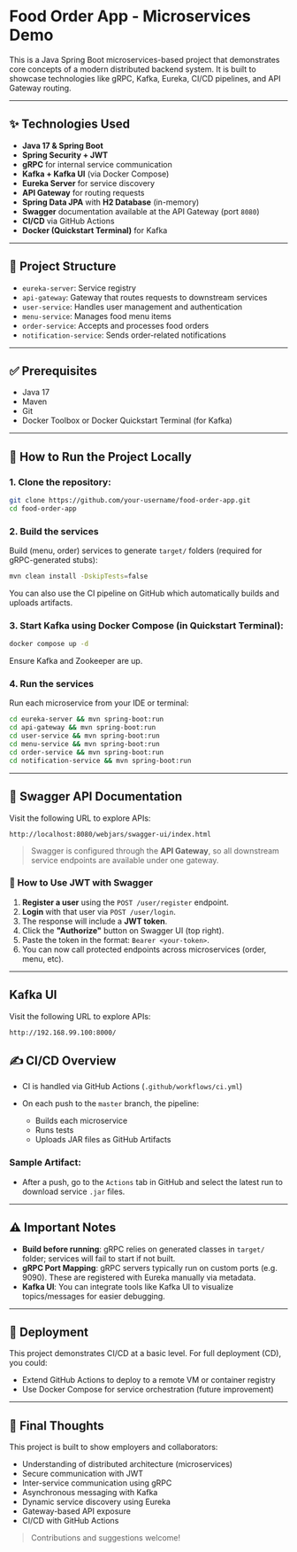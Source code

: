 # Food Order App - Microservices Demo

This is a Java Spring Boot microservices-based project that demonstrates core concepts of a modern distributed backend system. It is built to showcase technologies like gRPC, Kafka, Eureka, CI/CD pipelines, and API Gateway routing.

---

## ✨ Technologies Used

* **Java 17 & Spring Boot**
* **Spring Security + JWT**
* **gRPC** for internal service communication
* **Kafka + Kafka UI** (via Docker Compose)
* **Eureka Server** for service discovery
* **API Gateway** for routing requests
* **Spring Data JPA** with **H2 Database** (in-memory)
* **Swagger** documentation available at the API Gateway (port `8080`)
* **CI/CD** via GitHub Actions
* **Docker (Quickstart Terminal)** for Kafka

---

## 📁 Project Structure

* `eureka-server`: Service registry
* `api-gateway`: Gateway that routes requests to downstream services
* `user-service`: Handles user management and authentication
* `menu-service`: Manages food menu items
* `order-service`: Accepts and processes food orders
* `notification-service`: Sends order-related notifications

---

## ✅ Prerequisites

* Java 17
* Maven
* Git
* Docker Toolbox or Docker Quickstart Terminal (for Kafka)

---

## 🚀 How to Run the Project Locally

### 1. Clone the repository:

```bash
git clone https://github.com/your-username/food-order-app.git
cd food-order-app
```

### 2. Build the services

Build (menu, order) services to generate `target/` folders (required for gRPC-generated stubs):

```bash
mvn clean install -DskipTests=false
```

You can also use the CI pipeline on GitHub which automatically builds and uploads artifacts.

### 3. Start Kafka using Docker Compose (in Quickstart Terminal):

```bash
docker compose up -d
```

Ensure Kafka and Zookeeper are up.

### 4. Run the services

Run each microservice from your IDE or terminal:

```bash
cd eureka-server && mvn spring-boot:run
cd api-gateway && mvn spring-boot:run
cd user-service && mvn spring-boot:run
cd menu-service && mvn spring-boot:run
cd order-service && mvn spring-boot:run
cd notification-service && mvn spring-boot:run
```

---

## 📃 Swagger API Documentation

Visit the following URL to explore APIs:

```
http://localhost:8080/webjars/swagger-ui/index.html
```

> Swagger is configured through the **API Gateway**, so all downstream service endpoints are available under one gateway.

### 🔐 How to Use JWT with Swagger

1. **Register a user** using the `POST /user/register` endpoint.
2. **Login** with that user via `POST /user/login`.
3. The response will include a **JWT token**.
4. Click the **"Authorize"** button on Swagger UI (top right).
5. Paste the token in the format: `Bearer <your-token>`.
6. You can now call protected endpoints across microservices (order, menu, etc).

---

## Kafka UI
Visit the following URL to explore APIs:

```
http://192.168.99.100:8000/
```

## ✍️ CI/CD Overview

* CI is handled via GitHub Actions (`.github/workflows/ci.yml`)
* On each push to the `master` branch, the pipeline:

  * Builds each microservice
  * Runs tests
  * Uploads JAR files as GitHub Artifacts

### Sample Artifact:

* After a push, go to the `Actions` tab in GitHub and select the latest run to download service `.jar` files.

---

## ⚠️ Important Notes

* **Build before running**: gRPC relies on generated classes in `target/` folder; services will fail to start if not built.
* **gRPC Port Mapping**: gRPC servers typically run on custom ports (e.g. 9090). These are registered with Eureka manually via metadata.
* **Kafka UI**: You can integrate tools like Kafka UI to visualize topics/messages for easier debugging.

---

## 🚀 Deployment

This project demonstrates CI/CD at a basic level. For full deployment (CD), you could:

* Extend GitHub Actions to deploy to a remote VM or container registry
* Use Docker Compose for service orchestration (future improvement)

---

## 🚀 Final Thoughts

This project is built to show employers and collaborators:

* Understanding of distributed architecture (microservices)
* Secure communication with JWT
* Inter-service communication using gRPC
* Asynchronous messaging with Kafka
* Dynamic service discovery using Eureka
* Gateway-based API exposure
* CI/CD with GitHub Actions

> Contributions and suggestions welcome!
